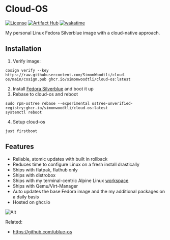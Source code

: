 # Cloud-OS

[![License](https://img.shields.io/badge/license-Apache2-brightgreen.svg)](LICENSE)
[![Artifact Hub](https://img.shields.io/endpoint?url=https://artifacthub.io/badge/repository/cloud-os)](https://artifacthub.io/packages/search?repo=cloud-os)
[![wakatime](https://wakatime.com/badge/user/173067c8-7ded-4cfb-8605-b3032659c00c/project/2500ba3a-f747-4893-b70e-4278332c24fc.svg)](https://wakatime.com/badge/user/173067c8-7ded-4cfb-8605-b3032659c00c/project/2500ba3a-f747-4893-b70e-4278332c24fc)

My personal Linux Fedora Silverblue image with a cloud-native approach.

## Installation

1. Verify image:

```
cosign verify --key https://raw.githubusercontent.com/SimonWoodtli/cloud-os/main/cosign.pub ghcr.io/simonwoodtli/cloud-os:latest
```

2. Install [Fedora Silverblue][silverblue] and boot it up
3. Rebase to cloud-os and reboot

```
sudo rpm-ostree rebase --experimental ostree-unverified-registry:ghcr.io/simonwoodtli/cloud-os:latest
systemctl reboot
```

4. Setup cloud-os

```
just firstboot
```

## Features

* Reliable, atomic updates with built in rollback
* Reduces time to configure Linux on a fresh install drastically
* Ships with flatpak, flathub only
* Ships with distrobox
* Ships with my terminal-centric Alpine Linux [workspace]
* Ships with Qemu/Virt-Manager
* Auto updates the base Fedora image and the my additional packages on a daily
  basis
* Hosted on ghcr.io

![Alt](https://repobeats.axiom.co/api/embed/fa9e3f63018894aee1a032e23926a68beb110808.svg "Repobeats analytics image")

[workspace]: <https://github.com/SimonWoodtli/workspace-alpine>
[silverblue]: <https://fedoraproject.org/silverblue/download/>

Related:

* <https://github.com/ublue-os>
